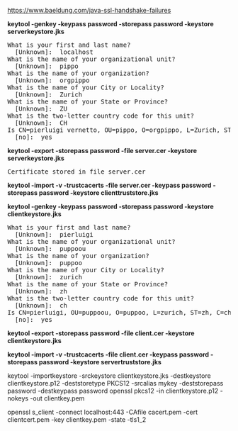 https://www.baeldung.com/java-ssl-handshake-failures


**keytool -genkey -keypass password -storepass password -keystore serverkeystore.jks**

<pre>
What is your first and last name?
  [Unknown]:  localhost
What is the name of your organizational unit?
  [Unknown]:  pippo
What is the name of your organization?
  [Unknown]:  orgpippo
What is the name of your City or Locality?
  [Unknown]:  Zurich
What is the name of your State or Province?
  [Unknown]:  ZU
What is the two-letter country code for this unit?
  [Unknown]:  CH
Is CN=pierluigi vernetto, OU=pippo, O=orgpippo, L=Zurich, ST=ZU, C=CH correct?
  [no]:  yes
</pre>


**keytool -export -storepass password -file server.cer -keystore serverkeystore.jks**

<pre>
Certificate stored in file server.cer
</pre>

**keytool -import -v -trustcacerts -file server.cer -keypass password -storepass password  -keystore clienttruststore.jks**


**keytool -genkey -keypass password -storepass password -keystore clientkeystore.jks**

<pre>
What is your first and last name?
  [Unknown]:  pierluigi
What is the name of your organizational unit?
  [Unknown]:  puppoou
What is the name of your organization?
  [Unknown]:  puppoo
What is the name of your City or Locality?
  [Unknown]:  zurich
What is the name of your State or Province?
  [Unknown]:  zh
What is the two-letter country code for this unit?
  [Unknown]:  ch
Is CN=pierluigi, OU=puppoou, O=puppoo, L=zurich, ST=zh, C=ch correct?
  [no]:  yes
</pre>


**keytool -export -storepass password -file client.cer -keystore clientkeystore.jks**

**keytool -import -v -trustcacerts -file client.cer -keypass password -storepass password  -keystore servertruststore.jks**



keytool -importkeystore -srckeystore clientkeystore.jks -destkeystore clientkeystore.p12 -deststoretype PKCS12 -srcalias mykey  -deststorepass password -destkeypass password
openssl pkcs12 -in clientkeystore.p12  -nokeys -out clientkey.pem

openssl s_client -connect localhost:443 -CAfile cacert.pem -cert clientcert.pem -key clientkey.pem -state -tls1_2

    
